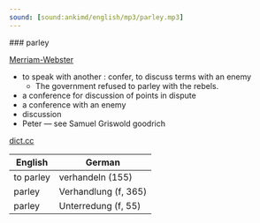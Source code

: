 ```yaml
---
sound: [sound:ankimd/english/mp3/parley.mp3]
---
```


\### parley

[Merriam-Webster](https://www.merriam-webster.com/dictionary/parley)

- to speak with another : confer, to discuss terms with an enemy
    - The government refused to parley with the rebels.
- a conference for discussion of points in dispute
- a conference with an enemy
- discussion
- Peter — see Samuel Griswold goodrich

[dict.cc](https://www.dict.cc/parley)

| English        | German       |
| -------------- | ------------ |
| to parley | verhandeln (155) |
| parley | Verhandlung (f, 365) |
| parley | Unterredung (f, 55) |
